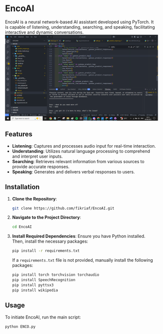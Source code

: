 # EncoAI

EncoAI is a neural network-based AI assistant developed using PyTorch. It is capable of listening, understanding, searching, and speaking, facilitating interactive and dynamic conversations.
![demo](reshrhtrj.png)
## Features

- **Listening**: Captures and processes audio input for real-time interaction.
- **Understanding**: Utilizes natural language processing to comprehend and interpret user inputs.
- **Searching**: Retrieves relevant information from various sources to provide accurate responses.
- **Speaking**: Generates and delivers verbal responses to users.

## Installation

1. **Clone the Repository**:
   ```bash
   git clone https://github.com/fikriaf/EncoAI.git
   ```
2. **Navigate to the Project Directory**:
   ```bash
   cd EncoAI
   ```
3. **Install Required Dependencies**:
   Ensure you have Python installed. Then, install the necessary packages:
   ```bash
   pip install -r requirements.txt
   ```
   If a `requirements.txt` file is not provided, manually install the following packages:
   ```bash
   pip install torch torchvision torchaudio
   pip install SpeechRecognition
   pip install pyttsx3
   pip install wikipedia
   ```

## Usage

To initiate EncoAI, run the main script:

```bash
python ENCO.py
```
